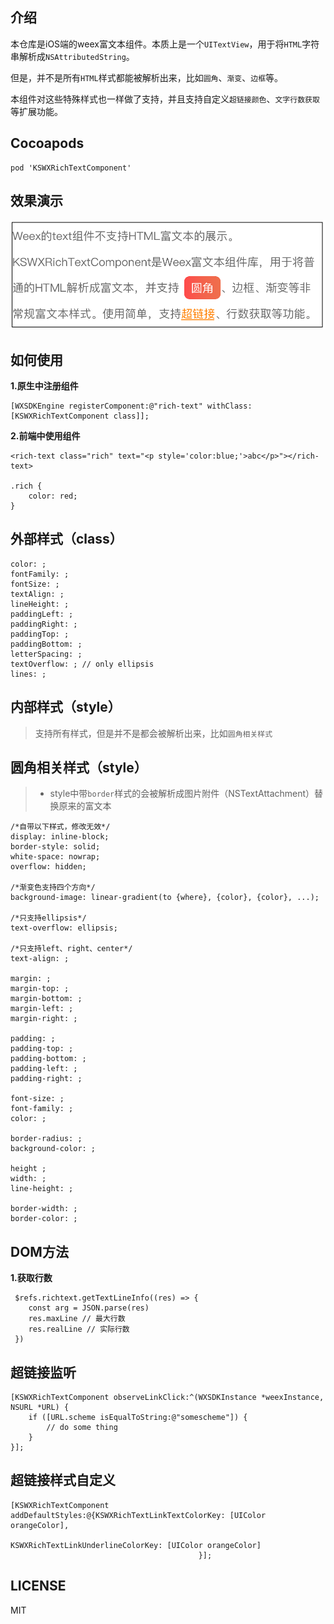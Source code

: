 ## 介绍
本仓库是iOS端的weex富文本组件。本质上是一个`UITextView`，用于将`HTML`字符串解析成`NSAttributedString`。

但是，并不是所有`HTML`样式都能被解析出来，比如`圆角`、`渐变`、`边框`等。

本组件对这些特殊样式也一样做了支持，并且支持自定义`超链接颜色`、`文字行数获取`等扩展功能。

## Cocoapods

```
pod 'KSWXRichTextComponent'
```

## 效果演示

![example.png](https://github.com/HJaycee/WeexRichTextComponent/blob/master/example.png?raw=true)

## 如何使用

**1.原生中注册组件**

```
[WXSDKEngine registerComponent:@"rich-text" withClass:[KSWXRichTextComponent class]];
```

**2.前端中使用组件**

```
<rich-text class="rich" text="<p style='color:blue;'>abc</p>"></rich-text>

.rich {
	color: red;
}
```

## 外部样式（class）

```
color: ;
fontFamily: ;
fontSize: ;
textAlign: ;
lineHeight: ;
paddingLeft: ;
paddingRight: ;
paddingTop: ;
paddingBottom: ;
letterSpacing: ;
textOverflow: ; // only ellipsis
lines: ;
```

## 内部样式（style）

> 支持所有样式，但是并不是都会被解析出来，比如`圆角相关样式`

## 圆角相关样式（style）

> - style中带`border`样式的会被解析成图片附件（NSTextAttachment）替换原来的富文本

```
/*自带以下样式，修改无效*/
display: inline-block;
border-style: solid;
white-space: nowrap;
overflow: hidden;

/*渐变色支持四个方向*/
background-image: linear-gradient(to {where}, {color}, {color}, ...);

/*只支持ellipsis*/
text-overflow: ellipsis;

/*只支持left、right、center*/
text-align: ; 

margin: ;
margin-top: ;
margin-bottom: ;
margin-left: ;
margin-right: ;

padding: ;
padding-top: ;
padding-bottom: ;
padding-left: ;
padding-right: ;

font-size: ;
font-family: ;
color: ;

border-radius: ;
background-color: ;

height ;
width: ;
line-height: ;

border-width: ;
border-color: ;
```

## DOM方法

**1.获取行数**

```
 $refs.richtext.getTextLineInfo((res) => {
    const arg = JSON.parse(res)
    res.maxLine // 最大行数
    res.realLine // 实际行数
 })
```

## 超链接监听

```
[KSWXRichTextComponent observeLinkClick:^(WXSDKInstance *weexInstance, NSURL *URL) {
    if ([URL.scheme isEqualToString:@"somescheme"]) {
        // do some thing
    }
}];
```

## 超链接样式自定义

```
[KSWXRichTextComponent addDefaultStyles:@{KSWXRichTextLinkTextColorKey: [UIColor orangeColor],
                                          KSWXRichTextLinkUnderlineColorKey: [UIColor orangeColor]
                                          }];
```

## LICENSE

MIT
